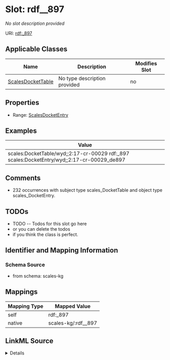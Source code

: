 

# Slot: rdf__897


_No slot description provided_





URI: [rdf:_897](http://www.w3.org/1999/02/22-rdf-syntax-ns#_897)



<!-- no inheritance hierarchy -->





## Applicable Classes

| Name | Description | Modifies Slot |
| --- | --- | --- |
| [ScalesDocketTable](../classes/ScalesDocketTable.md) | No type description provided |  no  |







## Properties

* Range: [ScalesDocketEntry](../classes/ScalesDocketEntry.md)






## Examples

| Value |
| --- |
| scales:DocketTable/wyd;;2:17-cr-00029 rdf:_897 scales:DocketEntry/wyd;;2:17-cr-00029_de897 |

## Comments

* 232 occurrences with subject type scales_DocketTable and object type scales_DocketEntry.

## TODOs

* TODO -- Todos for this slot go here
* or you can delete the todos
* if you think the class is perfect.

## Identifier and Mapping Information







### Schema Source


* from schema: scales-kg




## Mappings

| Mapping Type | Mapped Value |
| ---  | ---  |
| self | rdf:_897 |
| native | scales-kg/:rdf__897 |




## LinkML Source

<details>
```yaml
name: rdf__897
description: No slot description provided
todos:
- TODO -- Todos for this slot go here
- or you can delete the todos
- if you think the class is perfect.
comments:
- 232 occurrences with subject type scales_DocketTable and object type scales_DocketEntry.
examples:
- value: scales:DocketTable/wyd;;2:17-cr-00029 rdf:_897 scales:DocketEntry/wyd;;2:17-cr-00029_de897
from_schema: scales-kg
rank: 1000
slot_uri: rdf:_897
alias: rdf__897
domain_of:
- scales_DocketTable
range: scales_DocketEntry

```
</details>